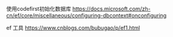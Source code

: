使用codefirst初始化数据库
https://docs.microsoft.com/zh-cn/ef/core/miscellaneous/configuring-dbcontext#onconfiguring

ef
工具
https://www.cnblogs.com/bubugao/p/ef1.html